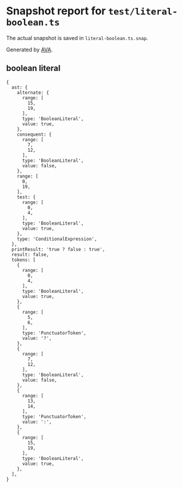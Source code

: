 # Snapshot report for `test/literal-boolean.ts`

The actual snapshot is saved in `literal-boolean.ts.snap`.

Generated by [AVA](https://avajs.dev).

## boolean literal

    {
      ast: {
        alternate: {
          range: [
            15,
            19,
          ],
          type: 'BooleanLiteral',
          value: true,
        },
        consequent: {
          range: [
            7,
            12,
          ],
          type: 'BooleanLiteral',
          value: false,
        },
        range: [
          0,
          19,
        ],
        test: {
          range: [
            0,
            4,
          ],
          type: 'BooleanLiteral',
          value: true,
        },
        type: 'ConditionalExpression',
      },
      printResult: 'true ? false : true',
      result: false,
      tokens: [
        {
          range: [
            0,
            4,
          ],
          type: 'BooleanLiteral',
          value: true,
        },
        {
          range: [
            5,
            6,
          ],
          type: 'PunctuatorToken',
          value: '?',
        },
        {
          range: [
            7,
            12,
          ],
          type: 'BooleanLiteral',
          value: false,
        },
        {
          range: [
            13,
            14,
          ],
          type: 'PunctuatorToken',
          value: ':',
        },
        {
          range: [
            15,
            19,
          ],
          type: 'BooleanLiteral',
          value: true,
        },
      ],
    }

